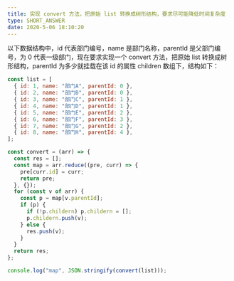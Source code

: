 ```yaml
---
title: 实现 convert 方法，把原始 list 转换成树形结构，要求尽可能降低时间复杂度
type: SHORT_ANSWER
date: 2020-5-06 18:10:20
---
```


以下数据结构中，id 代表部门编号，name 是部门名称，parentId 是父部门编号，为 0 代表一级部门，现在要求实现一个 convert 方法，把原始 list 转换成树形结构，parentId 为多少就挂载在该 id 的属性 children 数组下，结构如下：

```js
const list = [
  { id: 1, name: "部门A", parentId: 0 },
  { id: 2, name: "部门B", parentId: 0 },
  { id: 3, name: "部门C", parentId: 1 },
  { id: 4, name: "部门D", parentId: 1 },
  { id: 5, name: "部门E", parentId: 2 },
  { id: 6, name: "部门F", parentId: 3 },
  { id: 7, name: "部门G", parentId: 2 },
  { id: 8, name: "部门H", parentId: 4 },
];

const convert = (arr) => {
  const res = [];
  const map = arr.reduce((pre, curr) => {
    pre[curr.id] = curr;
    return pre;
  }, {});
  for (const v of arr) {
    const p = map[v.parentId];
    if (p) {
      if (!p.childern) p.childern = [];
      p.childern.push(v);
    } else {
      res.push(v);
    }
  }
  return res;
};

console.log("map", JSON.stringify(convert(list)));
```
